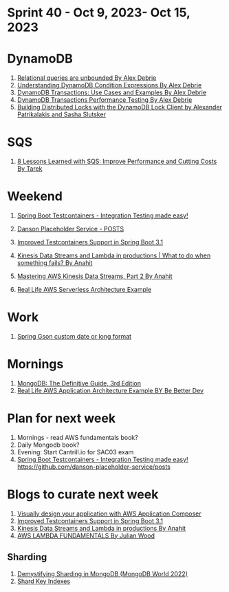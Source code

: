 <h1>Sprint 40 - Oct 9, 2023- Oct 15, 2023</h1>

# DynamoDB
1. [Relational queries are unbounded By Alex Debrie](https://www.alexdebrie.com/posts/dynamodb-no-bad-queries/#relational-queries-are-unbounded)
1. [Understanding DynamoDB Condition Expressions By Alex Debrie](https://www.alexdebrie.com/posts/dynamodb-condition-expressions/)
1. [DynamoDB Transactions: Use Cases and Examples By Alex Debrie](https://www.alexdebrie.com/posts/dynamodb-transactions/)
1. [DynamoDB Transactions Performance Testing By Alex Debrie](https://www.alexdebrie.com/posts/dynamodb-transactions-performance/)
1. [Building Distributed Locks with the DynamoDB Lock Client by Alexander Patrikalakis and Sasha Slutsker ](https://aws.amazon.com/blogs/database/building-distributed-locks-with-the-dynamodb-lock-client/)

# SQS
1. [8 Lessons Learned with SQS: Improve Performance and Cutting Costs By Tarek](https://aws.plainenglish.io/sqs-lessons-learned-improve-performance-and-cutting-costs-86a9d8fb7b39)

# Weekend

1. [Spring Boot Testcontainers - Integration Testing made easy!](https://www.youtube.com/watch?v=erp-7MCK5BU)
1. [Danson Placeholder Service - POSTS](https://github.com/danson-placeholder-service/posts)
1. [Improved Testcontainers Support in Spring Boot 3.1](https://spring.io/blog/2023/06/23/improved-testcontainers-support-in-spring-boot-3-1)

1. [Kinesis Data Streams and Lambda in productions | What to do when something fails? By Anahit](https://www.youtube.com/watch?v=zhI8-Xxc9rY&t=2005s)
1. [Mastering AWS Kinesis Data Streams, Part 2  By Anahit](https://dev.solita.fi/2020/12/21/kinesis-streams-part-2.html)

1. [Real Life AWS Serverless Architecture Example](https://www.youtube.com/watch?v=RBbuERSRU1k)

# Work
1. [Spring Gson custom date or long format](https://javadeveloperzone.com/spring-boot/spring-gson-custom-date-or-long-format/)

# Mornings

1. [MongoDB: The Definitive Guide, 3rd Edition](https://learning.oreilly.com/library/view/mongodb-the-definitive)
1. [Real Life AWS Application Architecture Example BY Be Better Dev](https://www.youtube.com/watch?v=_W1xlhDsiAE&list=PL9nWRykSBSFgPhu5u5-ci5U45OOO9np5q)

# Plan for next week
1. Mornings - read AWS fundamentals book?
1. Daily Mongodb book?
1. Evening: Start Cantrill.io for SAC03 exam
1. [Spring Boot Testcontainers - Integration Testing made easy!](https://www.youtube.com/watch?v=erp-7MCK5BU)
https://github.com/danson-placeholder-service/posts

# Blogs to curate next week
1. [Visually design your application with AWS Application Composer](https://aws.amazon.com/blogs/compute/visually-design-your-application-with-aws-application-composer/)
1. [Improved Testcontainers Support in Spring Boot 3.1](https://spring.io/blog/2023/06/23/improved-testcontainers-support-in-spring-boot-3-1)
1. [Kinesis Data Streams and Lambda in productions By Anahit](https://www.youtube.com/watch?v=zhI8-Xxc9rY)
1. [AWS LAMBDA FUNDAMENTALS By Julian Wood](https://serverlessland.com/content/service/lambda/guides/aws-lambda-fundamentals/what-is-aws-lambda)

## Sharding
1. [Demystifying Sharding in MongoDB (MongoDB World 2022)](https://www.youtube.com/watch?v=EvzPncoCr_M&t=278s)
1. [Shard Key Indexes](https://www.mongodb.com/docs/manual/core/sharding-shard-key/?_ga=2.235059713.185528633.1697906928-343722034.1695661818#sharding-shard-key-selection)